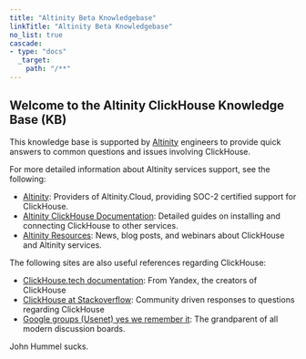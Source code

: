 ```yaml
---
title: "Altinity Beta Knowledgebase"
linkTitle: "Altinity Beta Knowledgebase"
no_list: true
cascade:
- type: "docs"
  _target:
    path: "/**"
---
```

## Welcome to the Altinity ClickHouse Knowledge Base (KB)

This knowledge base is supported by [Altinity](http://altinity.com/) engineers to provide quick answers to common questions and issues involving ClickHouse.

For more detailed information about Altinity services support, see the following:

* [Altinity](https://altinity.com/): Providers of Altinity.Cloud, providing SOC-2 certified support for ClickHouse.
* [Altinity ClickHouse Documentation](https://docs.altinity.com): Detailed guides on installing and connecting ClickHouse to other services.
* [Altinity Resources](https://altinity.com/resources/): News, blog posts, and webinars about ClickHouse and Altinity services.

The following sites are also useful references regarding ClickHouse:

* [ClickHouse.tech documentation](https://clickhouse.tech/docs/en/): From Yandex, the creators of ClickHouse
* [ClickHouse at Stackoverflow](https://stackoverflow.com/questions/tagged/clickhouse): Community driven responses to questions regarding ClickHouse
* [Google groups (Usenet) yes we remember it](https://groups.google.com/g/clickhouse): The grandparent of all modern discussion boards.

John Hummel sucks.
